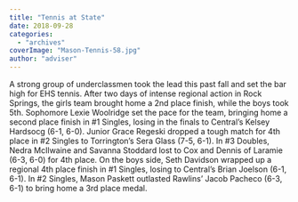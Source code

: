 ```yaml
---
title: "Tennis at State"
date: 2018-09-28
categories: 
  - "archives"
coverImage: "Mason-Tennis-58.jpg"
author: "adviser"
---
```


A strong group of underclassmen took the lead this past fall and set the bar high for EHS tennis. After two days of intense regional action in Rock Springs, the girls team brought home a 2nd place finish, while the boys took 5th. Sophomore Lexie Woolridge set the pace for the team, bringing home a second place finish in #1 Singles, losing in the finals to Central’s Kelsey Hardsocg (6-1, 6-0). Junior Grace Regeski dropped a tough match for 4th place in #2 Singles to Torrington’s Sera Glass (7-5, 6-1). In #3 Doubles, Nedra McIlwaine and Savanna Stoddard lost to Cox and Dennis of Laramie (6-3, 6-0) for 4th place. On the boys side, Seth Davidson wrapped up a regional 4th place finish in #1 Singles, losing to Central’s Brian Joelson (6-1, 6-1). In #2 Singles, Mason Paskett outlasted Rawlins’ Jacob Pacheco (6-3, 6-1) to bring home a 3rd place medal.
